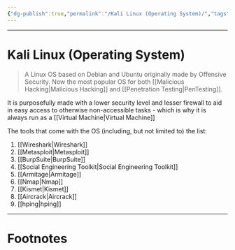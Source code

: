 ```yaml
---
{"dg-publish":true,"permalink":"/Kali Linux (Operating System)/","tags":["CyberSec","EthHack"]}
---
```



---
# Kali Linux (Operating System)
> A Linux OS based on Debian and Ubuntu originally made by Offensive Security. Now the most popular OS for both [[Malicious Hacking\|Malicious Hacking]] and [[Penetration Testing\|PenTesting]].

It is purposefully made with a lower security level and lesser firewall to aid in easy access to otherwise non-accessible tasks - which is why it is always run as a [[Virtual Machine\|Virtual Machine]]

The tools that come with the OS (including, but not limited to) the list:
1. [[Wireshark\|Wireshark]]
2. [[Metasploit\|Metasploit]]
3. [[BurpSuite\|BurpSuite]]
4. [[Social Engineering Toolkit\|Social Engineering Toolkit]]
5. [[Armitage\|Armitage]]
6. [[Nmap\|Nmap]]
7. [[Kismet\|Kismet]]
8. [[Aircrack\|Aircrack]]
9. [[hping\|hping]]

---
# Footnotes